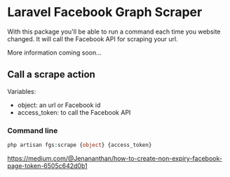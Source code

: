 # Laravel Facebook Graph Scraper

With this package you'll be able to run a command each time you website changed. It will call the Facebook API for scraping your url.

More information coming soon...


## Call a scrape action

Variables:
- object: an url or Facebook id
- access_token: to call the Facebook API

### Command line
```php
php artisan fgs:scrape {object} {access_token}
```


https://medium.com/@Jenananthan/how-to-create-non-expiry-facebook-page-token-6505c642d0b1
